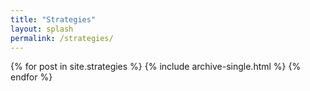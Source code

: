 ```yaml
---
title: "Strategies"
layout: splash
permalink: /strategies/
---
```


{% for post in site.strategies %}
  {% include archive-single.html %}
{% endfor %}

